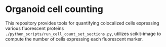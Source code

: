 # Organoid cell counting

This repository provides tools for quantifying colocalized cells expressing various fluorescent proteins `./python_scripts/run_cell_count_set_sections.py`, utilizes scikit-image to compute the number of cells expressing each fluorescent marker.

